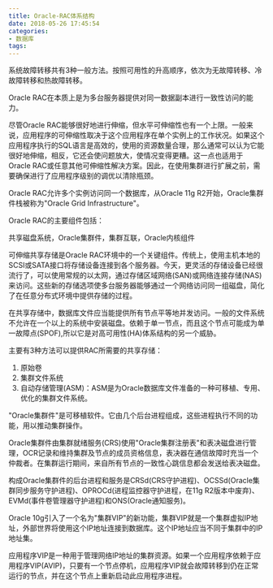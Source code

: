 ```yaml
---
title: Oracle-RAC体系结构
date: 2018-05-26 17:45:54
categories:
- 数据库
tags:
---
```

系统故障转移共有3种一般方法。按照可用性的升高顺序，依次为无故障转移、冷故障转移和热故障转移。  

Oracle RAC在本质上是为多台服务器提供对同一数据副本进行一致性访问的能力。  

尽管Oracle RAC能够很好地进行伸缩，但水平可伸缩性也有一个上限。一般来说，应用程序的可伸缩性取决于这个应用程序在单个实例上的工作状况。如果这个应用程序执行的SQL语言是高效的，使用的资源数量合理，那么通常可以认为它能很好地伸缩，相反，它还会使问题放大，使情况变得更糟。这一点也适用于Oracle RAC或任意其他可伸缩性解决方案。因此，在使用集群进行扩展之前，需要确保进行了应用程序级别的调优以清除瓶颈。  

Oracle RAC允许多个实例访问同一个数据库，从Oracle 11g R2开始，Oracle集群件栈被称为"Oracle Grid Infrastructure"。  

Oracle RAC的主要组件包括：  

共享磁盘系统，Oracle集群件，集群互联，Oracle内核组件  

可伸缩共享存储是Oracle RAC环境中的一个关键组件。传统上，使用主机本地的SCSI或SATA接口将存储设备连接到各个服务器。今天，更灵活的存储设备已经很流行了，可以使用常规的以太网，通过存储区域网络(SAN)或网络连接存储(NAS)来访问。这些新的存储选项使多台服务器能够通过一个网络访问同一组磁盘，简化了在任意分布式环境中提供存储的过程。  

在共享存储中，数据库文件应当能提供所有节点平等地并发访问。一般的文件系统不允许在一个以上的系统中安装磁盘。依赖于单一节点，而且这个节点可能成为单一故障点(SPOF),所以它是对高可用性(HA)体系结构的另一个威胁。  

主要有3种方法可以提供RAC所需要的共享存储：
1. 原始卷
2. 集群文件系统
3. 自动存储管理(ASM)：ASM是为Oracle数据库文件准备的一种可移植、专用、优化的集群文件系统。


"Oracle集群件"是可移植软件。它由几个后台进程组成，这些进程执行不同的功能，用以推动集群操作。  

Oracle集群件由集群就绪服务(CRS)使用"Oracle集群注册表"和表决磁盘进行管理，OCR记录和维持集群及节点的成员资格信息，表决器在通信故障时充当一个仲裁者。在集群运行期间，来自所有节点的一致性心跳信息都会发送给表决磁盘。  

构成Oracle集群件的后台进程和服务是CRSd(CRS守护进程)、OCSSd(Oracle集群同步服务守护进程)、OPROCd(进程监控器守护进程，在11g R2版本中废弃)、EVMd(事件卷管理器守护进程)和ONS(Oracle通知服务)。  

Oracle 10g引入了一个名为"集群VIP"的新功能，集群VIP就是一个集群虚拟IP地址，外部世界将使用这个IP地址连接到数据库。这个IP地址应当不同于集群中的IP地址集。  

应用程序VIP是一种用于管理网络IP地址的集群资源。如果一个应用程序依赖于应用程序VIP(AVIP)，只要有一个节点停机，应用程序VIP就会故障转移到仍在正常运行的节点，并在这个节点上重新启动此应用程序进程。
